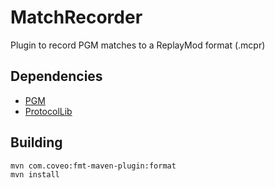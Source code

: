 # MatchRecorder
Plugin to record PGM matches to a ReplayMod format (.mcpr)

## Dependencies
* [PGM](https://github.com/PGMDev/PGM)
* [ProtocolLib](https://github.com/dmulloy2/ProtocolLib)

## Building
```bash
mvn com.coveo:fmt-maven-plugin:format
mvn install
```